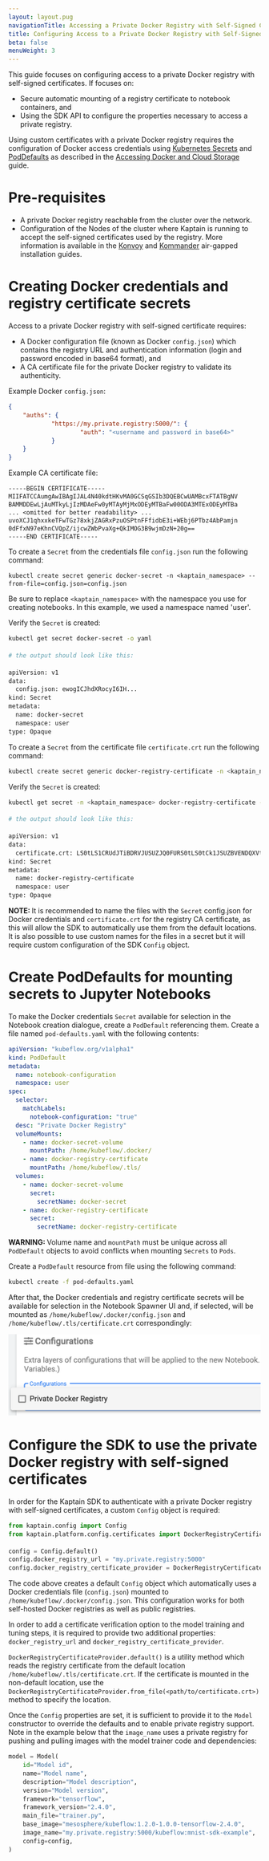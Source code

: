 ```yaml
---
layout: layout.pug
navigationTitle: Accessing a Private Docker Registry with Self-Signed Certificates
title: Configuring Access to a Private Docker Registry with Self-Signed Certificates
beta: false
menuWeight: 3
---
```


This guide focuses on configuring access to a private Docker registry with self-signed certificates.
If focuses on:

* Secure automatic mounting of a registry certificate to notebook containers, and
* Using the SDK API to configure the properties necessary to access a private registry.

Using custom certificates with a private Docker registry requires the configuration of Docker access credentials
using [Kubernetes Secrets](https://kubernetes.io/docs/concepts/configuration/secret/) and
[PodDefaults](https://www.kubeflow.org/docs/components/notebooks/setup/) as described in the
[Accessing Docker and Cloud Storage][credentials] guide.

# Pre-requisites

- A private Docker registry reachable from the cluster over the network.
- Configuration of the Nodes of the cluster where Kaptain is running to accept the self-signed certificates used by the
  registry. More information is available in the [Konvoy][konvoy_airgapped_guide] and [Kommander][kommander_airgapped_guide] air-gapped installation guides.

# Creating Docker credentials and registry certificate secrets

Access to a private Docker registry with self-signed certificate requires:

* A Docker configuration file (known as Docker `config.json`) which contains the registry URL
and authentication information (login and password encoded in base64 format), and
* A CA certificate file for the private Docker registry to validate its authenticity.

Example Docker `config.json`:

```json
{
    "auths": {
            "https://my.private.registry:5000/": {
                    "auth": "<username and password in base64>"
            }
    }
}
```

Example CA certificate file:

```text
-----BEGIN CERTIFICATE-----
MIIFATCCAumgAwIBAgIJAL4N40kdtHKvMA0GCSqGSIb3DQEBCwUAMBcxFTATBgNV
BAMMDDEwLjAuMTkyLjIzMDAeFw0yMTAyMjMxODEyMTBaFw00ODA3MTExODEyMTBa
... <omitted for better readability> ...
uvoXCJ1qhxxkeTFwTGz78xkjZAGRxPzuOSPtnFFfidbE3i+WEbj6PTbz4AbPamjn
0dFfxN97eKhnCVQpZ/ijcwZWbPvaXg+QkIMOG3B9wjmDzN+20g==
-----END CERTIFICATE-----
```

To create a `Secret` from the credentials file `config.json` run the
following command:

    kubectl create secret generic docker-secret -n <kaptain_namespace> --from-file=config.json=config.json

Be sure to replace `<kaptain_namespace>` with the namespace you use for creating notebooks.
In this example, we used a namespace named 'user'.

Verify the `Secret` is created:

```bash
kubectl get secret docker-secret -o yaml

# the output should look like this:

apiVersion: v1
data:
  config.json: ewogICJhdXRocyI6IH...
kind: Secret
metadata:
  name: docker-secret
  namespace: user
type: Opaque
```

To create a `Secret` from the certificate file `certificate.crt` run the
following command:

```bash
kubectl create secret generic docker-registry-certificate -n <kaptain_namespace> --from-file=certificate.crt=certificate.crt
```

Verify the `Secret` is created:

```bash
kubectl get secret -n <kaptain_namespace> docker-registry-certificate -o yaml

# the output should look like this:

apiVersion: v1
data:
  certificate.crt: LS0tLS1CRUdJTiBDRVJUSUZJQ0FURS0tLS0tCk1JSUZBVENDQXVtZ0F3SUJBZ0lKQUw0T...
kind: Secret
metadata:
  name: docker-registry-certificate
  namespace: user
type: Opaque
```

<p class="message--note">
<strong>NOTE: </strong>
It is recommended to name the files with the <code>Secret</code> config.json for
Docker credentials and <code>certificate.crt</code> for the registry CA certificate,
as this will allow the SDK to automatically use them from the default locations.
It is also possible to use custom names for the files in a secret but it will
require custom configuration of the SDK <code>Config</code> object.
</p>

# Create PodDefaults for mounting secrets to Jupyter Notebooks

To make the Docker credentials `Secret` available for selection in the Notebook
creation dialogue, create a `PodDefault` referencing them. Create
a file named `pod-defaults.yaml` with the following contents:

```yaml
apiVersion: "kubeflow.org/v1alpha1"
kind: PodDefault
metadata:
  name: notebook-configuration
  namespace: user
spec:
  selector:
    matchLabels:
      notebook-configuration: "true"
  desc: "Private Docker Registry"
  volumeMounts:
    - name: docker-secret-volume
      mountPath: /home/kubeflow/.docker/
    - name: docker-registry-certificate
      mountPath: /home/kubeflow/.tls/
  volumes:
    - name: docker-secret-volume
      secret:
        secretName: docker-secret
    - name: docker-registry-certificate
      secret:
        secretName: docker-registry-certificate
```

<p class="message--warning">
<strong>WARNING: </strong>
Volume name and <code>mountPath</code> must be unique across all <code>PodDefault</code> objects to avoid conflicts when
mounting <code>Secrets</code> to <code>Pods</code>.
</p>

Create a `PodDefault` resource from file using the following command:

```bash
kubectl create -f pod-defaults.yaml
```

After that, the Docker credentials and registry certificate secrets
will be available for selection in the Notebook Spawner UI and, if
selected, will be mounted as `/home/kubeflow/.docker/config.json` and
`/home/kubeflow/.tls/certificate.crt` correspondingly:

![image](img/private_docker_registry.png)

# Configure the SDK to use the private Docker registry with self-signed certificates

In order for the Kaptain SDK to authenticate with a private Docker
registry with self-signed certificates, a custom `Config` object is required:

```python
from kaptain.config import Config
from kaptain.platform.config.certificates import DockerRegistryCertificateProvider

config = Config.default()
config.docker_registry_url = "my.private.registry:5000"
config.docker_registry_certificate_provider = DockerRegistryCertificateProvider.default()
```

The code above creates a default `Config` object which automatically
uses a Docker credentials file (`config.json`) mounted to
`/home/kubeflow/.docker/config.json`. This configuration works for both self-hosted Docker registries
as well as public registries.

In order to add a certificate verification option to the model training
and tuning steps, it is required to provide two additional properties:
`docker_registry_url` and `docker_registry_certificate_provider`.

`DockerRegistryCertificateProvider.default()` is a utility method which
reads the registry certificate from the default location
`/home/kubeflow/.tls/certificate.crt`. If the certificate is
mounted in the non-default location, use the
`DockerRegistryCertificateProvider.from_file(<path/to/certificate.crt>)`
method to specify the location.

Once the `Config` properties are set, it is sufficient to provide it to
the `Model` constructor to override the defaults and to enable private
registry support. Note in the example below that the `image_name` uses a private registry for
pushing and pulling images with the model trainer code and dependencies:

```python
model = Model(
    id="Model id",
    name="Model name",
    description="Model description",
    version="Model version",
    framework="tensorflow",
    framework_version="2.4.0",
    main_file="trainer.py",
    base_image="mesosphere/kubeflow:1.2.0-1.0.0-tensorflow-2.4.0",
    image_name="my.private.registry:5000/kubeflow:mnist-sdk-example",
    config=config,
)
```
[credentials]: ../credentials/
[konvoy_airgapped_guide]: /dkp/konvoy/1.8/install/install-airgapped/
[kommander_airgapped_guide]: /dkp/kommander/latest/install/air-gapped/
